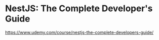 # NestJS: The Complete Developer's Guide
https://www.udemy.com/course/nestjs-the-complete-developers-guide/
